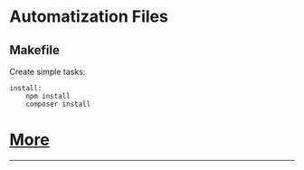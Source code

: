 # Automatization Files

## Makefile

Create simple tasks:

```make
install:
	npm install
	composer install
```

# [More](https://youtu.be/pK9mF5aK05Q)

---
